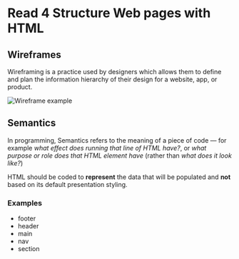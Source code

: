 # Read 4 Structure Web pages with HTML

## Wireframes

Wireframing is a practice used by designers which allows them to define and plan the information hierarchy of their design for a website, app, or product.

![Wireframe example](https://dpbnri2zg3lc2.cloudfront.net/en/wp-content/uploads/old-blog-uploads/fitted-midfi.png)

## Semantics

In programming, Semantics refers to the meaning of a piece of code — for example *what effect does running that line of HTML have?*, or *what purpose or role does that HTML element have* (rather than *what does it look like?*)

HTML should be coded to **represent** the data that will be populated and **not** based on its default presentation styling.

### Examples

* footer
* header
* main
* nav
* section
